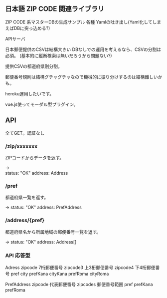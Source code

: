## 日本語 ZIP CODE 関連ライブラリ

ZIP CODE 系マスターDBの生成サンプル
各種 Yamlの吐き出し(Yaml化してしまえばDBに突っ込める?)

APIサーバ

日本郵便提供のCSVは結構大きい
DBなしでの運用を考えるなら、CSVの分割は必須。
(基本的に縦断検索は無いだろうから問題ない?)

提供CSVの都道府県別分割。

郵便番号規則は結構グチャグチャなので機械的に振り分けするのは結構難しいかも。

heroku運用したいです。

vue.js使ってモーダル型プラグイン。

## API

全てGET。認証なし

### /zip/xxxxxxx

ZIPコードからデータを返す。

->  
status: "OK"
address: Address

### /pref

都道府県一覧を返す。

->
status: "OK"
address: PrefAddress



### /address/{pref}

都道府県名から所属地域の郵便番号一覧を返す。

->
status: "OK"
address: Address[]

### API 応答型
Adress
	zipcode   7桁郵便番号
	zipcode3  上3桁郵便番号
	zipcode4  下4桁郵便番号
	pref
	city
	prefKana
	cityKana
	prefRoma
	cityRoma

PrefAddress
	zipcode   代表郵便番号
	zipcodes  郵便番号範囲
	pref
	prefKana
	prefRoma


